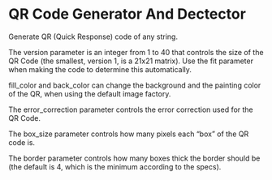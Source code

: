 # QR Code Generator And Dectector
 Generate QR (Quick Response) code of any string.

 The version parameter is an integer from 1 to 40 that controls the size of the QR Code (the smallest, version 1, is a 21x21 matrix).
 Use the fit parameter when making the code to determine this automatically.

 fill_color and back_color can change the background and the painting color of the QR, when using the default image factory.

 The error_correction parameter controls the error correction used for the QR Code.

 The box_size parameter controls how many pixels each “box” of the QR code is.

 The border parameter controls how many boxes thick the border should be (the default is 4, which is the minimum according to the specs).


